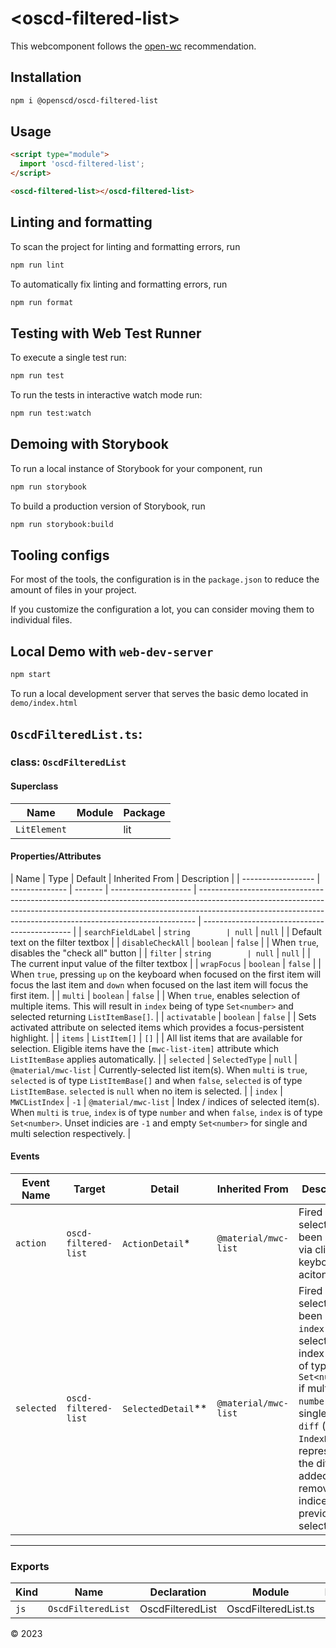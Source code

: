 # \<oscd-filtered-list>

This webcomponent follows the [open-wc](https://github.com/open-wc/open-wc) recommendation.

## Installation

```bash
npm i @openscd/oscd-filtered-list
```

## Usage

```html
<script type="module">
  import 'oscd-filtered-list';
</script>

<oscd-filtered-list></oscd-filtered-list>
```

## Linting and formatting

To scan the project for linting and formatting errors, run

```bash
npm run lint
```

To automatically fix linting and formatting errors, run

```bash
npm run format
```

## Testing with Web Test Runner

To execute a single test run:

```bash
npm run test
```

To run the tests in interactive watch mode run:

```bash
npm run test:watch
```

## Demoing with Storybook

To run a local instance of Storybook for your component, run

```bash
npm run storybook
```

To build a production version of Storybook, run

```bash
npm run storybook:build
```

## Tooling configs

For most of the tools, the configuration is in the `package.json` to reduce the amount of files in your project.

If you customize the configuration a lot, you can consider moving them to individual files.

## Local Demo with `web-dev-server`

```bash
npm start
```

To run a local development server that serves the basic demo located in `demo/index.html`

## `OscdFilteredList.ts`:

### class: `OscdFilteredList`

#### Superclass

| Name         | Module | Package |
| ------------ | ------ | ------- |
| `LitElement` |        | lit     |

#### Properties/Attributes

| Name               | Type           | Default | Inherited From       | Description                                                                                                                                                                                                                               |
| ------------------ | -------------- | ------- | -------------------- | ----------------------------------------------------------------------------------------------------------------------------------------------------------------------------------------------------------------------------------------- | --------------------------------------------- |
| `searchFieldLabel` | `string        | null`   | `null`               |                                                                                                                                                                                                                                           | Default text on the filter textbox            |
| `disableCheckAll`  | `boolean`      | `false` |                      | When `true`, disables the "check all" button                                                                                                                                                                                              |
| `filter`           | `string        | null`   | `null`               |                                                                                                                                                                                                                                           | The current input value of the filter textbox |
| `wrapFocus`        | `boolean`      | `false` |                      | When `true`, pressing `up` on the keyboard when focused on the first item will focus the last item and `down` when focused on the last item will focus the first item.                                                                    |
| `multi`            | `boolean`      | `false` |                      | When `true`, enables selection of multiple items. This will result in `index` being of type `Set<number>` and selected returning `ListItemBase[]`.                                                                                        |
| `activatable`      | `boolean`      | `false` |                      | Sets activated attribute on selected items which provides a focus-persistent highlight.                                                                                                                                                   |
| `items`            | `ListItem[]`   | `[]`    |                      | All list items that are available for selection. Eligible items have the `[mwc-list-item]` attribute which `ListItemBase` applies automatically.                                                                                          |
| `selected`         | `SelectedType` | `null`  | `@material/mwc-list` | Currently-selected list item(s). When `multi` is `true`, `selected` is of type `ListItemBase[]` and when `false`, `selected` is of type `ListItemBase`. `selected` is `null` when no item is selected.                                    |
| `index`            | `MWCListIndex` | `-1`    | `@material/mwc-list` | Index / indices of selected item(s). When `multi` is `true`, `index` is of type `number` and when `false`, `index` is of type `Set<number>`. Unset indicies are `-1` and empty `Set<number>` for single and multi selection respectively. |

#### Events

| Event Name | Target               | Detail               | Inherited From       | Description                                                                                                                                                                                                                                         |
| ---------- | -------------------- | -------------------- | -------------------- | --------------------------------------------------------------------------------------------------------------------------------------------------------------------------------------------------------------------------------------------------- |
| `action`   | `oscd-filtered-list` | `ActionDetail`\*     | `@material/mwc-list` | Fired when a selection has been made via click or keyboard aciton.                                                                                                                                                                                  |
| `selected` | `oscd-filtered-list` | `SelectedDetail`\*\* | `@material/mwc-list` | Fired when a selection has been made. `index` is the selected index (will be of type `Set<number>` if multi and `number` if single), and `diff` (of type `IndexDiff`\*\*) represents the diff of added and removed indices from previous selection. |

<hr/>

### Exports

| Kind | Name               | Declaration      | Module              | Package |
| ---- | ------------------ | ---------------- | ------------------- | ------- |
| `js` | `OscdFilteredList` | OscdFilteredList | OscdFilteredList.ts |         |

&copy; 2023
